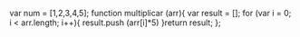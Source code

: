 var num = [1,2,3,4,5];
function multiplicar (arr){
	var result = [];
	for (var i = 0; i < arr.length; i++){
	result.push (arr[i]*5)
}return result;
};